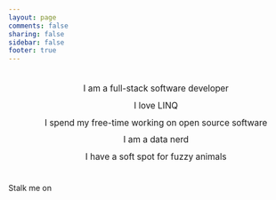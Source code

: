 ```yaml
---
layout: page
comments: false
sharing: false
sidebar: false
footer: true
---
```


<ul style="list-style-type:  none; text-align: center; margin: 2em 0 2em; line-height: 200%; white-space: nowrap; font-size: 1.1em;">
    <li>I am a full-stack software developer</li>
    <li>I love LINQ</li>
    <li>I spend my free-time working on open source software</li>
    <li>I am a data nerd</li>
    <li>I have a soft spot for fuzzy animals</li>
</ul>

<div class="social-media">
    <p>Stalk me on</p>
    <a href="https://www.linkedin.com/in/vanslyck" class="fa fa-linkedin fa-2x" title="LinkedIn"></a>
    <a href="https://stackoverflow.com/cv/carolynvs" class="fa fa-signal fa-2x fa-stackexchange" title="StackOverflow"></a>
    <a href="https://twitter.com/carolynvs" class="fa fa-twitter fa-2x" title="Twitter"></a>
</div>
